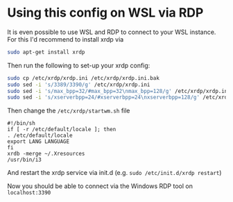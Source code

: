 # Using this config on WSL via RDP
It is even possible to use WSL and RDP to connect to your WSL instance.
For this I'd recommend to install xrdp via 

```bash
sudo apt-get install xrdp
```

Then run the following to set-up your xrdp config:
```bash
sudo cp /etc/xrdp/xrdp.ini /etc/xrdp/xrdp.ini.bak
sudo sed -i 's/3389/3390/g' /etc/xrdp/xrdp.ini
sudo sed -i 's/max_bpp=32/#max_bpp=32\nmax_bpp=128/g' /etc/xrdp/xrdp.ini
sudo sed -i 's/xserverbpp=24/#xserverbpp=24\nxserverbpp=128/g' /etc/xrdp/xrdp.ini
```

Then change the `/etc/xrdp/startwm.sh` file

```
#!/bin/sh
if [ -r /etc/default/locale ]; then
. /etc/default/locale
export LANG LANGUAGE
fi
xrdb -merge ~/.Xresources
/usr/bin/i3
```

And restart the xrdp service via init.d (e.g. `sudo /etc/init.d/xrdp restart`)

Now you should be able to connect via the Windows RDP tool on `localhost:3390`
